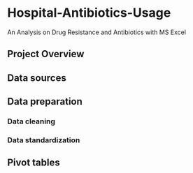 # Hospital-Antibiotics-Usage
 An Analysis on Drug Resistance and Antibiotics with MS Excel
## Project Overview
## Data sources
## Data preparation
 ### Data cleaning
 ### Data standardization
## Pivot tables
